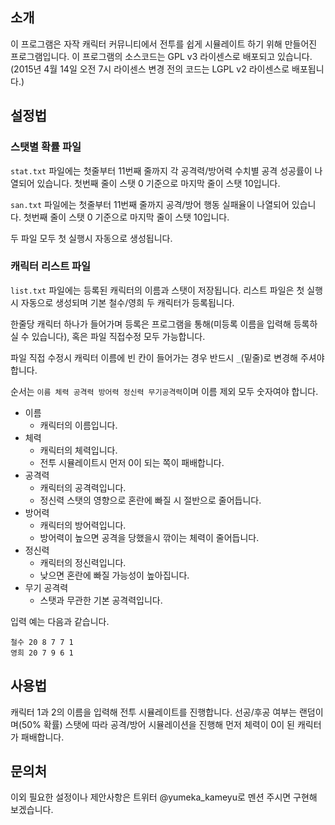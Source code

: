 ## 소개 
이 프로그램은 자작 캐릭터 커뮤니티에서 전투를 쉽게 시뮬레이트 하기 위해 만들어진 프로그램입니다.
이 프로그램의 소스코드는 GPL v3 라이센스로 배포되고 있습니다.
(2015년 4월 14일 오전 7시 라이센스 변경 전의 코드는 LGPL v2 라이센스로 배포됩니다.)

## 설정법 
### 스탯별 확률 파일

`stat.txt` 파일에는 첫줄부터 11번째 줄까지 각 공격력/방어력 수치별 공격 성공률이 나열되어 있습니다.
첫번째 줄이 스탯 0 기준으로 마지막 줄이 스탯 10입니다.

`san.txt` 파일에는 첫줄부터 11번째 줄까지 공격/방어 행동 실패율이 나열되어 있습니다. 
첫번째 줄이 스탯 0 기준으로 마지막 줄이 스탯 10입니다.

두 파일 모두 첫 실행시 자동으로 생성됩니다.

### 캐릭터 리스트 파일

`list.txt` 파일에는 등록된 캐릭터의 이름과 스탯이 저장됩니다. 리스트 파일은 첫 실행시 자동으로 생성되며 기본 철수/영희 두 캐릭터가 등록됩니다.

한줄당 캐릭터 하나가 들어가며 등록은 프로그램을 통해(미등록 이름을 입력해 등록하실 수 있습니다), 혹은 파일 직접수정 모두 가능합니다.

파일 직접 수정시 캐릭터 이름에 빈 칸이 들어가는 경우 반드시 `_`(밑줄)로 변경해 주셔야 합니다.

순서는 `이름 체력 공격력 방어력 정신력 무기공격력`이며 이름 제외 모두 숫자여야 합니다.

* 이름
  * 캐릭터의 이름입니다.
* 체력
  * 캐릭터의 체력입니다.
  * 전투 시뮬레이트시 먼저 0이 되는 쪽이 패배합니다.
* 공격력
  * 캐릭터의 공격력입니다.
  * 정신력 스탯의 영향으로 혼란에 빠질 시 절반으로 줄어듭니다.
* 방어력
  * 캐릭터의 방어력입니다.
  * 방어력이 높으면 공격을 당했을시 깎이는 체력이 줄어듭니다.
* 정신력
  * 캐릭터의 정신력입니다.
  * 낮으면 혼란에 빠질 가능성이 높아집니다.
* 무기 공격력
  * 스탯과 무관한 기본 공격력입니다.

입력 예는 다음과 같습니다.

```
철수 20 8 7 7 1
영희 20 7 9 6 1
```



## 사용법

캐릭터 1과 2의 이름을 입력해 전투 시뮬레이트를 진행합니다. 선공/후공 여부는 랜덤이며(50% 확률) 스탯에 따라 공격/방어 시뮬레이션을 진행해 먼저 체력이 0이 된 캐릭터가 패배합니다.



## 문의처 

이외 필요한 설정이나 제안사항은 트위터 @yumeka_kameyu로 멘션 주시면 구현해 보겠습니다. 
